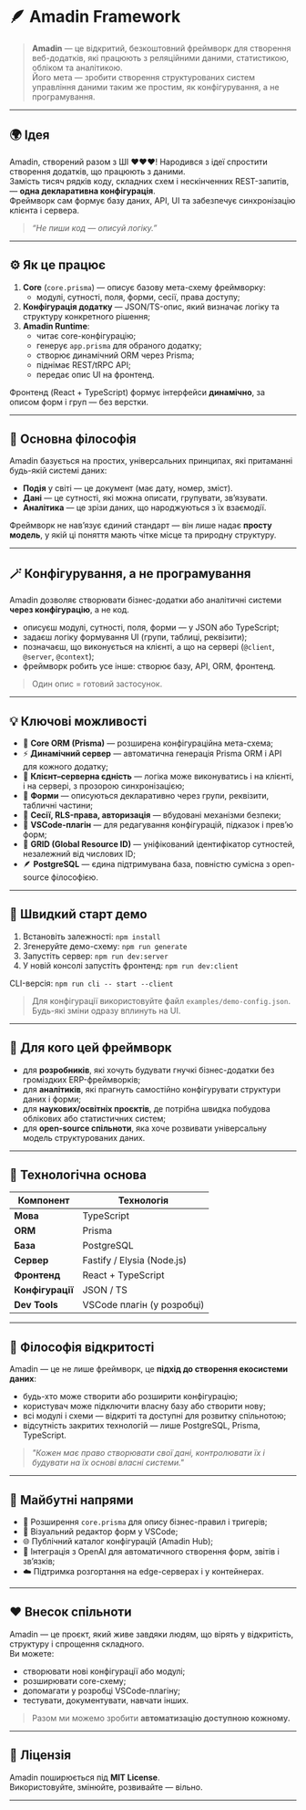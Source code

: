 # 🪶 Amadin Framework

> **Amadin** — це відкритий, безкоштовний фреймворк для створення веб-додатків, які працюють з реляційними даними, статистикою, обліком та аналітикою.  
> Його мета — зробити створення структурованих систем управління даними таким же простим, як конфігурування, а не програмування.

---

## 🌍 Ідея

Amadin, створений разом з ШІ ❤️❤️❤️! Народився з ідеї спростити створення додатків, що працюють з даними.  
Замість тисяч рядків коду, складних схем і нескінченних REST-запитів, — **одна декларативна конфігурація**.  
Фреймворк сам формує базу даних, API, UI та забезпечує синхронізацію клієнта і сервера.

> _“Не пиши код — описуй логіку.”_

---

## ⚙️ Як це працює

1. **Core** (`core.prisma`) — описує базову мета-схему фреймворку:
   - модулі, сутності, поля, форми, сесії, права доступу;
2. **Конфігурація додатку** — JSON/TS-опис, який визначає логіку та структуру конкретного рішення;
3. **Amadin Runtime**:
   - читає core-конфігурацію;
   - генерує `app.prisma` для обраного додатку;
   - створює динамічний ORM через Prisma;
   - піднімає REST/tRPC API;
   - передає опис UI на фронтенд.

Фронтенд (React + TypeScript) формує інтерфейси **динамічно**, за описом форм і груп — без верстки.

---

## 🧩 Основна філософія

Amadin базується на простих, універсальних принципах, які притаманні будь-якій системі даних:

- **Подія** у світі — це документ (має дату, номер, зміст).  
- **Дані** — це сутності, які можна описати, групувати, зв’язувати.
- **Аналітика** — це зрізи даних, що народжуються з їх взаємодії.

Фреймворк не нав’язує єдиний стандарт — він лише надає **просту модель**, у якій ці поняття мають чітке місце та природну структуру.

---

## 🪄 Конфігурування, а не програмування

Amadin дозволяє створювати бізнес-додатки або аналітичні системи **через конфігурацію**, а не код.

- описуєш модулі, сутності, поля, форми — у JSON або TypeScript;
- задаєш логіку формування UI (групи, таблиці, реквізити);
- позначаєш, що виконується на клієнті, а що на сервері (`@client`, `@server`, `@context`);
- фреймворк робить усе інше: створює базу, API, ORM, фронтенд.

> Один опис = готовий застосунок.

---

## 💡 Ключові можливості

- 🧱 **Core ORM (Prisma)** — розширена конфігураційна мета-схема;
- ⚡️ **Динамічний сервер** — автоматична генерація Prisma ORM і API для кожного додатку;
- 🧭 **Клієнт–серверна єдність** — логіка може виконуватись і на клієнті, і на сервері, з прозорою синхронізацією;
- 🧩 **Форми** — описуються декларативно через групи, реквізити, табличні частини;
- 🔐 **Сесії, RLS-права, авторизація** — вбудовані механізми безпеки;
- 🧠 **VSCode-плагін** — для редагування конфігурацій, підказок і превʼю форм;
- 🧬 **GRID (Global Resource ID)** — уніфікований ідентифікатор сутностей, незалежний від числових ID;
- 🪶 **PostgreSQL** — єдина підтримувана база, повністю сумісна з open-source філософією.

---

## 🚀 Швидкий старт демо

1. Встановіть залежності: `npm install`
2. Згенеруйте демо-схему: `npm run generate`
3. Запустіть сервер: `npm run dev:server`
4. У новій консолі запустіть фронтенд: `npm run dev:client`

CLI-версія: `npm run cli -- start --client`

> Для конфігурації використовуйте файл `examples/demo-config.json`. Будь-які зміни одразу вплинуть на UI.

---

## 🧠 Для кого цей фреймворк

- для **розробників**, які хочуть будувати гнучкі бізнес-додатки без громіздких ERP-фреймворків;
- для **аналітиків**, які прагнуть самостійно конфігурувати структури даних і форми;
- для **наукових/освітніх проєктів**, де потрібна швидка побудова облікових або статистичних систем;
- для **open-source спільноти**, яка хоче розвивати універсальну модель структурованих даних.

---

## 🧰 Технологічна основа

| Компонент | Технологія |
|------------|-------------|
| **Мова** | TypeScript |
| **ORM** | Prisma |
| **База** | PostgreSQL |
| **Сервер** | Fastify / Elysia (Node.js) |
| **Фронтенд** | React + TypeScript |
| **Конфігурації** | JSON / TS |
| **Dev Tools** | VSCode плагін (у розробці) |

---

## 🔮 Філософія відкритості

Amadin — це не лише фреймворк, це **підхід до створення екосистеми даних**:

- будь-хто може створити або розширити конфігурацію;
- користувач може підключити власну базу або створити нову;
- всі модулі і схеми — відкриті та доступні для розвитку спільнотою;
- відсутність закритих технологій — лише PostgreSQL, Prisma, TypeScript.

> _"Кожен має право створювати свої дані, контролювати їх і будувати на їх основі власні системи."_

---

## 🚀 Майбутні напрями

- 🔧 Розширення `core.prisma` для опису бізнес-правил і тригерів;
- 🧱 Візуальний редактор форм у VSCode;
- 🌐 Публічний каталог конфігурацій (Amadin Hub);
- 🧠 Інтеграція з OpenAI для автоматичного створення форм, звітів і зв’язків;
- ☁️ Підтримка розгортання на edge-серверах і у контейнерах.

---

## ❤️ Внесок спільноти

Amadin — це проєкт, який живе завдяки людям, що вірять у відкритість, структуру і спрощення складного.  
Ви можете:

- створювати нові конфігурації або модулі;
- розширювати core-схему;
- допомагати у розробці VSCode-плагіну;
- тестувати, документувати, навчати інших.

> Разом ми можемо зробити **автоматизацію доступною кожному.**

---

## 📜 Ліцензія

Amadin поширюється під **MIT License**.  
Використовуйте, змінюйте, розвивайте — вільно.

---
